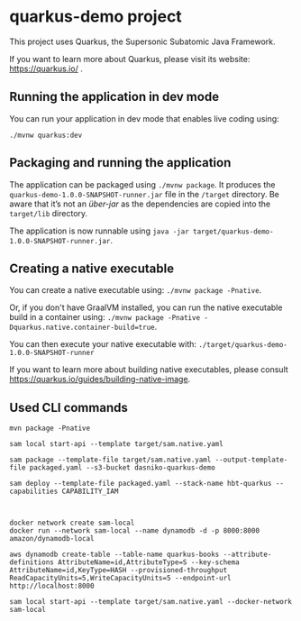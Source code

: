 # quarkus-demo project

This project uses Quarkus, the Supersonic Subatomic Java Framework.

If you want to learn more about Quarkus, please visit its website: https://quarkus.io/ .

## Running the application in dev mode

You can run your application in dev mode that enables live coding using:
```
./mvnw quarkus:dev
```

## Packaging and running the application

The application can be packaged using `./mvnw package`.
It produces the `quarkus-demo-1.0.0-SNAPSHOT-runner.jar` file in the `/target` directory.
Be aware that it’s not an _über-jar_ as the dependencies are copied into the `target/lib` directory.

The application is now runnable using `java -jar target/quarkus-demo-1.0.0-SNAPSHOT-runner.jar`.

## Creating a native executable

You can create a native executable using: `./mvnw package -Pnative`.

Or, if you don't have GraalVM installed, you can run the native executable build in a container using: `./mvnw package -Pnative -Dquarkus.native.container-build=true`.

You can then execute your native executable with: `./target/quarkus-demo-1.0.0-SNAPSHOT-runner`

If you want to learn more about building native executables, please consult https://quarkus.io/guides/building-native-image.


## Used CLI commands

    mvn package -Pnative
    
    sam local start-api --template target/sam.native.yaml
    
    sam package --template-file target/sam.native.yaml --output-template-file packaged.yaml --s3-bucket dasniko-quarkus-demo
    
    sam deploy --template-file packaged.yaml --stack-name hbt-quarkus --capabilities CAPABILITY_IAM

    
    
    docker network create sam-local
    docker run --network sam-local --name dynamodb -d -p 8000:8000 amazon/dynamodb-local
    
    aws dynamodb create-table --table-name quarkus-books --attribute-definitions AttributeName=id,AttributeType=S --key-schema AttributeName=id,KeyType=HASH --provisioned-throughput ReadCapacityUnits=5,WriteCapacityUnits=5 --endpoint-url http://localhost:8000
    
    sam local start-api --template target/sam.native.yaml --docker-network sam-local
    